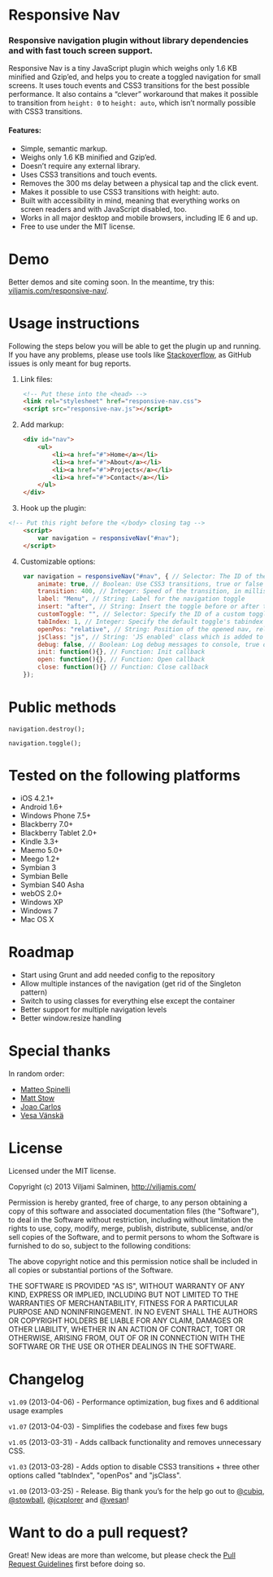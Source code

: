 
# Responsive Nav

### Responsive navigation plugin without library dependencies and with fast touch screen support.

Responsive Nav is a tiny JavaScript plugin which weighs only 1.6 KB minified and Gzip’ed, and helps you to create a toggled navigation for small screens. It uses touch events and CSS3 transitions for the best possible performance. It also contains a “clever” workaround that makes it possible to transition from `height: 0` to `height: auto`, which isn’t normally possible with CSS3 transitions.


#### Features:

* Simple, semantic markup.
* Weighs only 1.6 KB minified and Gzip’ed.
* Doesn’t require any external library.
* Uses CSS3 transitions and touch events.
* Removes the 300 ms delay between a physical tap and the click event.
* Makes it possible to use CSS3 transitions with height: auto.
* Built with accessibility in mind, meaning that everything works on screen readers and with JavaScript disabled, too.
* Works in all major desktop and mobile browsers, including IE 6 and up.
* Free to use under the MIT license.


# Demo

Better demos and site coming soon. In the meantime, try this: [viljamis.com/responsive-nav/](http://viljamis.com/responsive-nav/).


# Usage instructions

Following the steps below you will be able to get the plugin up and running. If you have any problems, please use tools like [Stackoverflow](http://stackoverflow.com), as GitHub issues is only meant for bug reports.

1. Link files:
```html
	<!-- Put these into the <head> -->
	<link rel="stylesheet" href="responsive-nav.css">
	<script src="responsive-nav.js"></script>
```

2. Add markup:
```html
	<div id="nav">
		<ul>
			<li><a href="#">Home</a></li>
			<li><a href="#">About</a></li>
			<li><a href="#">Projects</a></li>
			<li><a href="#">Contact</a></li>
	 	</ul>
	</div>
```

3. Hook up the plugin:
```html
<!-- Put this right before the </body> closing tag -->
	<script>
		var navigation = responsiveNav("#nav");
	</script>
```

4. Customizable options:
```javascript
	var navigation = responsiveNav("#nav", { // Selector: The ID of the wrapper
	    animate: true, // Boolean: Use CSS3 transitions, true or false
		transition: 400, // Integer: Speed of the transition, in milliseconds
		label: "Menu", // String: Label for the navigation toggle
		insert: "after", // String: Insert the toggle before or after the navigation
		customToggle: "", // Selector: Specify the ID of a custom toggle
		tabIndex: 1, // Integer: Specify the default toggle's tabindex
		openPos: "relative", // String: Position of the opened nav, relative or static
		jsClass: "js", // String: 'JS enabled' class which is added to <html> el
		debug: false, // Boolean: Log debug messages to console, true or false
		init: function(){}, // Function: Init callback
		open: function(){}, // Function: Open callback
		close: function(){} // Function: Close callback
	});
```


# Public methods

`navigation.destroy();`

`navigation.toggle();`


# Tested on the following platforms

* iOS 4.2.1+
* Android 1.6+
* Windows Phone 7.5+
* Blackberry 7.0+
* Blackberry Tablet 2.0+
* Kindle 3.3+	
* Maemo 5.0+
* Meego 1.2+
* Symbian 3
* Symbian Belle
* Symbian S40 Asha
* webOS 2.0+
* Windows XP
* Windows 7
* Mac OS X


# Roadmap

* Start using Grunt and add needed config to the repository
* Allow multiple instances of the navigation (get rid of the Singleton pattern)
* Switch to using classes for everything else except the container
* Better support for multiple navigation levels
* Better window.resize handling


# Special thanks

In random order:

* [Matteo Spinelli](https://twitter.com/cubiq)
* [Matt Stow](https://twitter.com/stowball)
* [Joao Carlos](https://twitter.com/jcxplorer)
* [Vesa Vänskä](https://twitter.com/vesan)


# License

Licensed under the MIT license.

Copyright (c) 2013 Viljami Salminen, http://viljamis.com/

Permission is hereby granted, free of charge, to any person obtaining a copy of this software and associated documentation files (the "Software"), to deal in the Software without restriction, including without limitation the rights to use, copy, modify, merge, publish, distribute, sublicense, and/or sell copies of the Software, and to permit persons to whom the Software is furnished to do so, subject to the following conditions:

The above copyright notice and this permission notice shall be included in all copies or substantial portions of the Software.

THE SOFTWARE IS PROVIDED "AS IS", WITHOUT WARRANTY OF ANY KIND, EXPRESS OR IMPLIED, INCLUDING BUT NOT LIMITED TO THE WARRANTIES OF MERCHANTABILITY, FITNESS FOR A PARTICULAR PURPOSE AND NONINFRINGEMENT. IN NO EVENT SHALL THE AUTHORS OR COPYRIGHT HOLDERS BE LIABLE FOR ANY CLAIM, DAMAGES OR OTHER LIABILITY, WHETHER IN AN ACTION OF CONTRACT, TORT OR OTHERWISE, ARISING FROM, OUT OF OR IN CONNECTION WITH THE SOFTWARE OR THE USE OR OTHER DEALINGS IN THE SOFTWARE.


# Changelog

`v1.09` (2013-04-06) - Performance optimization, bug fixes and 6 additional usage examples

`v1.07` (2013-04-03) - Simplifies the codebase and fixes few bugs

`v1.05` (2013-03-31) - Adds callback functionality and removes unnecessary CSS.

`v1.03` (2013-03-28) - Adds option to disable CSS3 transitions + three other options called "tabIndex", "openPos" and "jsClass".

`v1.00` (2013-03-25) - Release. Big thank you’s for the help go out to [@cubiq](https://twitter.com/cubiq), [@stowball](https://twitter.com/stowball), [@jcxplorer](https://twitter.com/jcxplorer) and [@vesan](https://twitter.com/vesan)!


# Want to do a pull request?

Great! New ideas are more than welcome, but please check the [Pull Request Guidelines](CONTRIBUTING.md) first before doing so.
